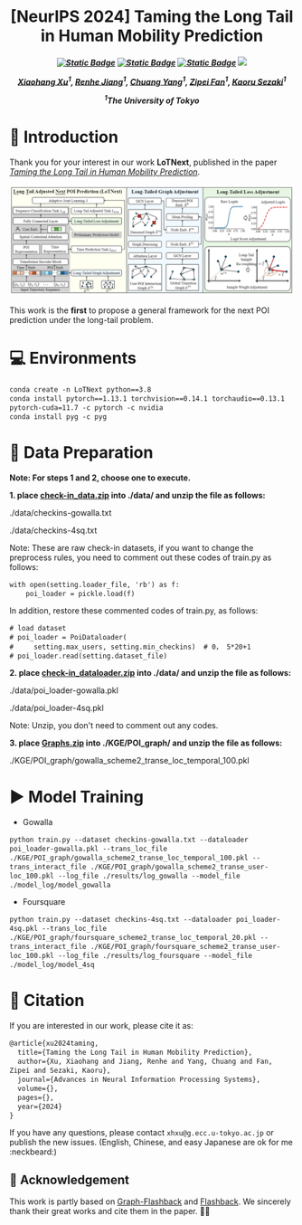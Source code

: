 

<div align="center">

<h1>  [NeurIPS 2024] Taming the Long Tail in Human Mobility Prediction </h1>


<h5 align="center"> 

 <a href="https://arxiv.org/pdf/2410.14970"><img alt="Static Badge" src="https://img.shields.io/badge/PDF-Arxiv-red?style=flat&color=%23b12221"></a>
 <a href="https://neurips.cc/virtual/2024/poster/93152"><img alt="Static Badge" src="https://img.shields.io/badge/Pub-NeurIPS24-purple?style=flat&color=purple"></a>
 <a href="https://github.com/Yukayo/LoTNext/blob/main/LICENSE"><img alt="Static Badge" src="https://img.shields.io/badge/License-MIT-orange?style=flat"></a>
 <img src="https://badges.toozhao.com/badges/01J9KGYTQ55WHFYGF65E9855BH/blue.svg?style=flat" />


[Xiaohang Xu](https://scholar.google.com.hk/citations?user=k3R7EH8AAAAJ)<sup>1</sup>,
[Renhe Jiang](https://scholar.google.com.hk/citations?user=Yo2lwasAAAAJ)<sup>1</sup>,
[Chuang Yang](https://scholar.google.com.hk/citations?user=Zpk004QAAAAJ)<sup>1</sup>,
[Zipei Fan](https://scholar.google.com.hk/citations?user=OMny2bEAAAAJ)<sup>1</sup>,
[Kaoru Sezaki](https://scholar.google.com.hk/citations?user=hXYgAmEAAAAJ)<sup>1</sup>


<sup>1</sup>The University of Tokyo 

</h5>
</div>



# :information_desk_person: Introduction

Thank you for your interest in our work **LoTNext**, published in the paper *[Taming the Long Tail in Human Mobility Prediction](https://arxiv.org/abs/2402.14744)*. 

![image](./data/LoTNext.png)

This work is the **first** to propose a general framework for the next POI prediction under the long-tail problem.


# 💻 Environments
```
conda create -n LoTNext python==3.8
conda install pytorch==1.13.1 torchvision==0.14.1 torchaudio==0.13.1 pytorch-cuda=11.7 -c pytorch -c nvidia
conda install pyg -c pyg
```

# 📂 Data Preparation

**Note: For steps 1 and 2, choose one to execute.**

**1. place [check-in_data.zip](https://drive.google.com/file/d/1WzwP6NFZ3rvSFLy8rXzhuqzM_MgNJFmF/view?usp=sharing) into ./data/ and unzip the file as follows:**

./data/checkins-gowalla.txt

./data/checkins-4sq.txt

Note: These are raw check-in datasets, if you want to change the preprocess rules, you need to comment out these codes of train.py as follows:
```
with open(setting.loader_file, 'rb') as f:
    poi_loader = pickle.load(f)
```
In addition, restore these commented codes of train.py, as follows:
```
# load dataset
# poi_loader = PoiDataloader(
#     setting.max_users, setting.min_checkins)  # 0， 5*20+1
# poi_loader.read(setting.dataset_file)
```

**2. place [check-in_dataloader.zip](https://drive.google.com/file/d/12yvZ7ClT3klDNI2cqIYyBhpAFV6pQntC/view?usp=sharing) into ./data/ and unzip the file as follows:**

./data/poi_loader-gowalla.pkl

./data/poi_loader-4sq.pkl

Note: Unzip, you don't need to comment out any codes.

**3. place [Graphs.zip](https://drive.google.com/file/d/1nj916wbuRvSLKPB8ddqktmpVYbkSIa4y/view?usp=sharing) into ./KGE/POI_graph/ and unzip the file as follows:**

./KGE/POI_graph/gowalla_scheme2_transe_loc_temporal_100.pkl


# ▶️ Model Training

- Gowalla
```
python train.py --dataset checkins-gowalla.txt --dataloader poi_loader-gowalla.pkl --trans_loc_file ./KGE/POI_graph/gowalla_scheme2_transe_loc_temporal_100.pkl --trans_interact_file ./KGE/POI_graph/gowalla_scheme2_transe_user-loc_100.pkl --log_file ./results/log_gowalla --model_file ./model_log/model_gowalla
```
- Foursquare
```
python train.py --dataset checkins-4sq.txt --dataloader poi_loader-4sq.pkl --trans_loc_file ./KGE/POI_graph/foursquare_scheme2_transe_loc_temporal_20.pkl --trans_interact_file ./KGE/POI_graph/foursquare_scheme2_transe_user-loc_100.pkl --log_file ./results/log_foursquare --model_file ./model_log/model_4sq
```

# :bookmark_tabs: Citation

If you are interested in our work, please cite it as:
```
@article{xu2024taming,
  title={Taming the Long Tail in Human Mobility Prediction},
  author={Xu, Xiaohang and Jiang, Renhe and Yang, Chuang and Fan, Zipei and Sezaki, Kaoru},
  journal={Advances in Neural Information Processing Systems},
  volume={},
  pages={},
  year={2024}
}
```
If you have any questions, please contact `xhxu@g.ecc.u-tokyo.ac.jp` or publish the new issues. (English, Chinese, and easy Japanese are ok for me :neckbeard:) 

## :couplekiss: Acknowledgement

This work is partly based on [Graph-Flashback](https://github.com/kevin-xuan/Graph-Flashback) and [Flashback](https://github.com/eXascaleInfolab/Flashback_code). We sincerely thank their great works and cite them in the paper. 🙇‍♂️



